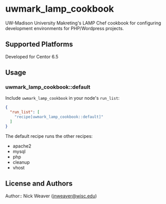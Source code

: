 # uwmark_lamp_cookbook

UW-Madison University Makreting's LAMP Chef cookbook for configuring development environments for PHP/Wordpress projects.

## Supported Platforms

Developed for Centor 6.5

## Usage

### uwmark_lamp_cookbook::default

Include `uwmark_lamp_cookbook` in your node's `run_list`:

```json
{
  "run_list": [
    "recipe[uwmark_lamp_cookbook::default]"
  ]
}
```
The default recipe runs the other recipes:

* apache2
* mysql
* php
* cleanup
* vhost

## License and Authors

Author:: Nick Weaver (<jnweaver@wisc.edu>)

